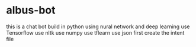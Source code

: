 # albus-bot
this is a chat bot build in python using nural network and deep learning
use Tensorflow
use nltk
use numpy
use tflearn 
use json
first create the intent file 

